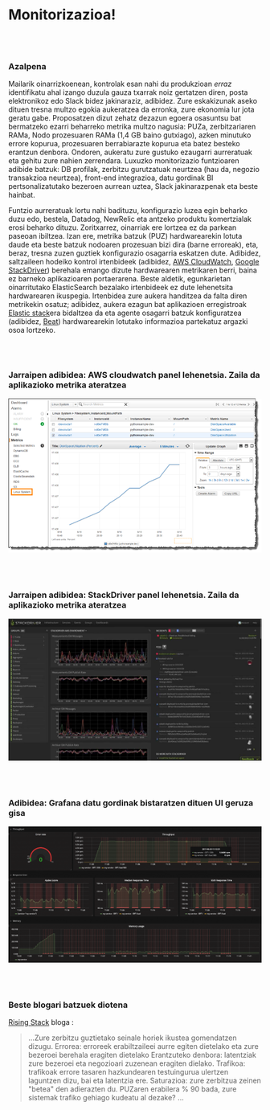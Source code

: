 # Monitorizazioa!

<br/><br/>

### Azalpena

Mailarik oinarrizkoenean, kontrolak esan nahi du produkzioan _erraz_ identifikatu ahal izango duzula gauza txarrak noiz gertatzen diren, posta elektronikoz edo Slack bidez jakinaraziz, adibidez. Zure eskakizunak aseko dituen tresna multzo egokia aukeratzea da erronka, zure ekonomia lur jota geratu gabe. Proposatzen dizut zehatz dezazun egoera osasuntsu bat bermatzeko ezarri beharreko metrika multzo nagusia: PUZa, zerbitzariaren RAMa, Nodo prozesuaren RAMa (1,4 GB baino gutxiago), azken minutuko errore kopurua, prozesuaren berrabiarazte kopurua eta batez besteko erantzun denbora. Ondoren, aukeratu zure gustuko ezaugarri aurreratuak eta gehitu zure nahien zerrendara. Luxuzko monitorizazio funtzioaren adibide batzuk: DB profilak, zerbitzu gurutzatuak neurtzea (hau da, negozio transakzioa neurtzea), front-end integrazioa, datu gordinak BI pertsonalizatutako bezeroen aurrean uztea, Slack jakinarazpenak eta beste hainbat.

Funtzio aurreratuak lortu nahi badituzu, konfigurazio luzea egin beharko duzu edo, bestela, Datadog, NewRelic eta antzeko produktu komertzialak erosi beharko dituzu. Zoritxarrez, oinarriak ere lortzea ez da parkean paseoan ibiltzea. Izan ere, metrika batzuk (PUZ) hardwarearekin lotuta daude eta beste batzuk nodoaren prozesuan bizi dira (barne erroreak), eta, beraz, tresna zuzen guztiek konfigurazio osagarria eskatzen dute. Adibidez, saltzaileen hodeiko kontrol irtenbideek (adibidez, [AWS CloudWatch](https://aws.amazon.com/cloudwatch/), [Google StackDriver](https://cloud.google.com/stackdriver/)) berehala emango dizute hardwarearen metrikaren berri, baina ez barneko aplikazioaren portaerarena. Beste aldetik, egunkarietan oinarritutako ElasticSearch bezalako irtenbideek ez dute lehenetsita hardwarearen ikuspegia. Irtenbidea zure aukera handitzea da falta diren metrikekin osatuz; adibidez, aukera ezagun bat aplikazioen erregistroak [Elastic stack](https://www.elastic.co/products)era bidaltzea da eta agente osagarri batzuk konfiguratzea (adibidez, [Beat](https://www.elastic.co/products)) hardwarearekin lotutako informazioa partekatuz argazki osoa lortzeko.

<br/><br/>

### Jarraipen adibidea: AWS cloudwatch panel lehenetsia. Zaila da aplikazioko metrika ateratzea

![AWS cloudwatch panel lehenetsia. Zaila da aplikazioko metrika ateratzea](/assets/images/monitoring1.png)

<br/><br/>

### Jarraipen adibidea: StackDriver panel lehenetsia. Zaila da aplikazioko metrika ateratzea

![StackDriver panel lehenetsia. Zaila da aplikazioko metrika ateratzea](/assets/images/monitoring2.jpg)

<br/><br/>

### Adibidea: Grafana datu gordinak bistaratzen dituen UI geruza gisa

![Grafana datu gordinak bistaratzen dituen UI geruza gisa](/assets/images/monitoring3.png)

<br/><br/>

### Beste blogari batzuek diotena

[Rising Stack](http://mubaloo.com/best-practices-deploying-node-js-applications/) bloga :

> …Zure zerbitzu guztietako seinale horiek ikustea gomendatzen dizugu.
> Errorea: erroreek erabiltzaileei aurre egiten dietelako eta zure bezeroei berehala eragiten dietelako
> Erantzuteko denbora: latentziak zure bezeroei eta negozioari zuzenean eragiten dielako.
> Trafikoa: trafikoak errore tasaren hazkundearen testuingurua ulertzen laguntzen dizu, bai eta latentzia ere.
> Saturazioa: zure zerbitzua zeinen "betea" den adierazten du. PUZaren erabilera % 90 bada, zure sistemak trafiko gehiago kudeatu al dezake? …
